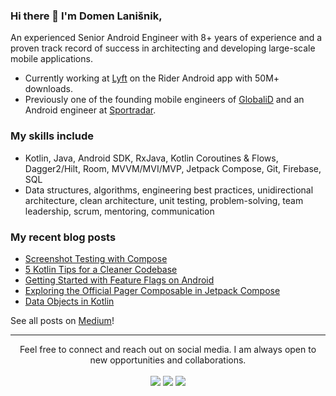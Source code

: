 ### Hi there 👋 I'm Domen Lanišnik,

An experienced Senior Android Engineer with 8+ years of experience and a proven track record of success in architecting and developing large-scale mobile applications.

- Currently working at [Lyft](https://www.lyft.com/) on the Rider Android app with 50M+ downloads.
- Previously one of the founding mobile engineers of [GlobaliD](https://www.about.global.id/) and an Android engineer at [Sportradar](https://sportradar.com/).

### My skills include
- Kotlin, Java, Android SDK, RxJava, Kotlin Coroutines & Flows, Dagger2/Hilt, Room, MVVM/MVI/MVP, Jetpack
Compose, Git, Firebase, SQL
-  Data structures, algorithms, engineering best practices, unidirectional architecture, clean architecture, unit
testing, problem-solving, team leadership, scrum, mentoring, communication

### My recent blog posts

- [Screenshot Testing with Compose](https://medium.com/@domen.lanisnik/screenshot-testing-with-compose-9a84bd28b6fb)
- [5 Kotlin Tips for a Cleaner Codebase](https://medium.com/@domen.lanisnik/5-kotlin-tips-for-a-cleaner-codebase-3582f2e4e2af)
- [Getting Started with Feature Flags on Android](https://medium.com/@domen.lanisnik/getting-started-with-feature-flags-on-mobile-7a2a1c15bd14)
- [Exploring the Official Pager Composable in Jetpack Compose](https://medium.com/@domen.lanisnik/exploring-the-official-pager-in-compose-8c2698c49a98)
- [Data Objects in Kotlin](https://medium.com/@domen.lanisnik/data-objects-in-kotlin-1a549bfad657)

See all posts on [Medium](https://medium.com/@domen.lanisnik)! 

<hr>
<p align="center">
   Feel free to connect and reach out on social media. I am always open to new opportunities and collaborations.
  <br>
<br>	
<a target="_blank" href="https://www.linkedin.com/in/domenlanisnik/"><img src="https://img.shields.io/badge/-LinkedIn-0077B5?style=for-the-badge&logo=Linkedin&logoColor=white"></img></a>
<a target="_blank" href="https://twitter.com/DomenLanisnik"><img src="https://img.shields.io/badge/-Twitter-1DA1F2?style=for-the-badge&logo=Twitter&logoColor=white"></img></a>
<a target="_blank" href="https://medium.com/@domen.lanisnik"><img src="https://img.shields.io/badge/-Medium-12100E?style=for-the-badge&logo=Medium&logoColor=white"></img></a>
<br>
</p>
